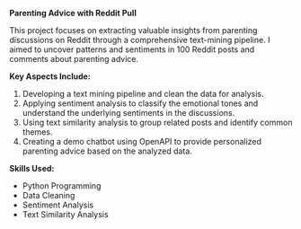 **Parenting Advice with Reddit Pull**

This project focuses on extracting valuable insights from parenting discussions on Reddit through a comprehensive text-mining pipeline. I aimed to uncover patterns and sentiments in 100 Reddit posts and comments about parenting advice. 

**Key Aspects Include:**
1. Developing a text mining pipeline and clean the data for analysis.
2. Applying sentiment analysis to classify the emotional tones and understand the underlying sentiments in the discussions. 
3. Using text similarity analysis to group related posts and identify common themes.
4. Creating a demo chatbot using OpenAPI to provide personalized parenting advice based on the analyzed data.

**Skills Used:**
- Python Programming
- Data Cleaning
- Sentiment Analysis
- Text Similarity Analysis
